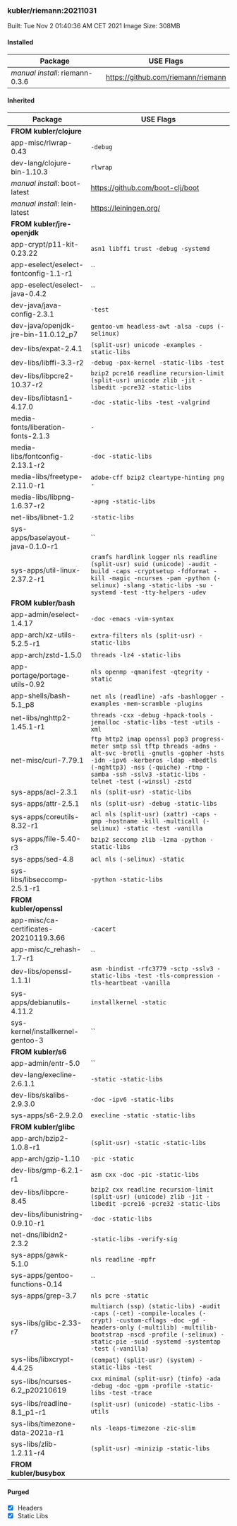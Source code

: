 ### kubler/riemann:20211031

Built: Tue Nov  2 01:40:36 AM CET 2021
Image Size: 308MB

#### Installed
Package | USE Flags
--------|----------
*manual install*: riemann-0.3.6 | https://github.com/riemann/riemann
#### Inherited
Package | USE Flags
--------|----------
**FROM kubler/clojure** |
app-misc/rlwrap-0.43 | `-debug`
dev-lang/clojure-bin-1.10.3 | `rlwrap`
*manual install*: boot-latest | https://github.com/boot-clj/boot
*manual install*: lein-latest | https://leiningen.org/
**FROM kubler/jre-openjdk** |
app-crypt/p11-kit-0.23.22 | `asn1 libffi trust -debug -systemd`
app-eselect/eselect-fontconfig-1.1-r1 | ``
app-eselect/eselect-java-0.4.2 | ``
dev-java/java-config-2.3.1 | `-test`
dev-java/openjdk-jre-bin-11.0.12_p7 | `gentoo-vm headless-awt -alsa -cups (-selinux)`
dev-libs/expat-2.4.1 | `(split-usr) unicode -examples -static-libs`
dev-libs/libffi-3.3-r2 | `-debug -pax-kernel -static-libs -test`
dev-libs/libpcre2-10.37-r2 | `bzip2 pcre16 readline recursion-limit (split-usr) unicode zlib -jit -libedit -pcre32 -static-libs`
dev-libs/libtasn1-4.17.0 | `-doc -static-libs -test -valgrind`
media-fonts/liberation-fonts-2.1.3 | `-`
media-libs/fontconfig-2.13.1-r2 | `-doc -static-libs`
media-libs/freetype-2.11.0-r1 | `adobe-cff bzip2 cleartype-hinting png -`
media-libs/libpng-1.6.37-r2 | `-apng -static-libs`
net-libs/libnet-1.2 | `-static-libs`
sys-apps/baselayout-java-0.1.0-r1 | ``
sys-apps/util-linux-2.37.2-r1 | `cramfs hardlink logger nls readline (split-usr) suid (unicode) -audit -build -caps -cryptsetup -fdformat -kill -magic -ncurses -pam -python (-selinux) -slang -static-libs -su -systemd -test -tty-helpers -udev`
**FROM kubler/bash** |
app-admin/eselect-1.4.17 | `-doc -emacs -vim-syntax`
app-arch/xz-utils-5.2.5-r1 | `extra-filters nls (split-usr) -static-libs`
app-arch/zstd-1.5.0 | `threads -lz4 -static-libs`
app-portage/portage-utils-0.92 | `nls openmp -qmanifest -qtegrity -static`
app-shells/bash-5.1_p8 | `net nls (readline) -afs -bashlogger -examples -mem-scramble -plugins`
net-libs/nghttp2-1.45.1-r1 | `threads -cxx -debug -hpack-tools -jemalloc -static-libs -test -utils -xml`
net-misc/curl-7.79.1 | `ftp http2 imap openssl pop3 progress-meter smtp ssl tftp threads -adns -alt-svc -brotli -gnutls -gopher -hsts -idn -ipv6 -kerberos -ldap -mbedtls (-nghttp3) -nss (-quiche) -rtmp -samba -ssh -sslv3 -static-libs -telnet -test (-winssl) -zstd`
sys-apps/acl-2.3.1 | `nls (split-usr) -static-libs`
sys-apps/attr-2.5.1 | `nls (split-usr) -debug -static-libs`
sys-apps/coreutils-8.32-r1 | `acl nls (split-usr) (xattr) -caps -gmp -hostname -kill -multicall (-selinux) -static -test -vanilla`
sys-apps/file-5.40-r3 | `bzip2 seccomp zlib -lzma -python -static-libs`
sys-apps/sed-4.8 | `acl nls (-selinux) -static`
sys-libs/libseccomp-2.5.1-r1 | `-python -static-libs`
**FROM kubler/openssl** |
app-misc/ca-certificates-20210119.3.66 | `-cacert`
app-misc/c_rehash-1.7-r1 | ``
dev-libs/openssl-1.1.1l | `asm -bindist -rfc3779 -sctp -sslv3 -static-libs -test -tls-compression -tls-heartbeat -vanilla`
sys-apps/debianutils-4.11.2 | `installkernel -static`
sys-kernel/installkernel-gentoo-3 | ``
**FROM kubler/s6** |
app-admin/entr-5.0 | ``
dev-lang/execline-2.6.1.1 | `-static -static-libs`
dev-libs/skalibs-2.9.3.0 | `-doc -ipv6 -static-libs`
sys-apps/s6-2.9.2.0 | `execline -static -static-libs`
**FROM kubler/glibc** |
app-arch/bzip2-1.0.8-r1 | `(split-usr) -static -static-libs`
app-arch/gzip-1.10 | `-pic -static`
dev-libs/gmp-6.2.1-r1 | `asm cxx -doc -pic -static-libs`
dev-libs/libpcre-8.45 | `bzip2 cxx readline recursion-limit (split-usr) (unicode) zlib -jit -libedit -pcre16 -pcre32 -static-libs`
dev-libs/libunistring-0.9.10-r1 | `-doc -static-libs`
net-dns/libidn2-2.3.2 | `-static-libs -verify-sig`
sys-apps/gawk-5.1.0 | `nls readline -mpfr`
sys-apps/gentoo-functions-0.14 | ``
sys-apps/grep-3.7 | `nls pcre -static`
sys-libs/glibc-2.33-r7 | `multiarch (ssp) (static-libs) -audit -caps (-cet) -compile-locales (-crypt) -custom-cflags -doc -gd -headers-only (-multilib) -multilib-bootstrap -nscd -profile (-selinux) -static-pie -suid -systemd -systemtap -test (-vanilla)`
sys-libs/libxcrypt-4.4.25 | `(compat) (split-usr) (system) -static-libs -test`
sys-libs/ncurses-6.2_p20210619 | `cxx minimal (split-usr) (tinfo) -ada -debug -doc -gpm -profile -static-libs -test -trace`
sys-libs/readline-8.1_p1-r1 | `(split-usr) (unicode) -static-libs -utils`
sys-libs/timezone-data-2021a-r1 | `nls -leaps-timezone -zic-slim`
sys-libs/zlib-1.2.11-r4 | `(split-usr) -minizip -static-libs`
**FROM kubler/busybox** |
#### Purged
- [x] Headers
- [x] Static Libs

